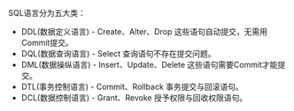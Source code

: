 SQL语言分为五大类：

- DDL(数据定义语言) - Create、Alter、Drop 这些语句自动提交，无需用Commit提交。
- DQL(数据查询语言) - Select 查询语句不存在提交问题。
- DML(数据操纵语言) - Insert、Update、Delete 这些语句需要Commit才能提交。
- DTL(事务控制语言) - Commit、Rollback 事务提交与回滚语句。
- DCL(数据控制语言) - Grant、Revoke 授予权限与回收权限语句。